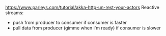 https://www.parleys.com/tutorial/akka-http-un-rest-your-actors
Reactive streams:
 - push from producer to consumer if consumer is faster
 - pull data from producer (gimme when i'm ready) if consumer is slower
